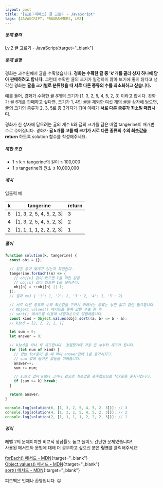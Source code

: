 ```yaml
---
layout: post
title: "[프로그래머스] 귤 고르기 - JavaScript"
tags: [JAVASCRIPT, PROGRAMMERS, LV2]
---
```


##### 문제 출처

[Lv.2 귤 고르기 - JavaScript](https://school.programmers.co.kr/learn/courses/30/lessons/138476?language=javascript){:target="\_blank"}

##### 문제 설명

경화는 과수원에서 귤을 수확했습니다. **경화는 수확한 귤 중 'k'개를 골라 상자 하나에 담아 판매하려고 합니다.** 그런데 수확한 귤의 크기가 일정하지 않아 보기에 좋지 않다고 생각한 경화는 **귤을 크기별로 분류했을 때 서로 다른 종류의 수를 최소화하고 싶습니다.**

예를 들어, 경화가 수확한 귤 8개의 크기가 [1, 3, 2, 5, 4, 5, 2, 3] 이라고 합시다. 경화가 귤 6개를 판매하고 싶다면, 크기가 1, 4인 귤을 제외한 여섯 개의 귤을 상자에 담으면, 귤의 크기의 종류가 2, 3, 5로 총 3가지가 되며 이때가 **서로 다른 종류가 최소일 때입니다.**

경화가 한 상자에 담으려는 귤의 개수 k와 귤의 크기를 담은 배열 tangerine이 매개변수로 주어집니다. 경화가 **귤 k개를 고를 때 크기가 서로 다른 종류의 수의 최솟값을 return** 하도록 solution 함수를 작성해주세요.

##### 제한 조건

- 1 ≤ k ≤ tangerine의 길이 ≤ 100,000
- 1 ≤ tangerine의 원소 ≤ 10,000,000

##### 예시

입출력 예

| k   | tangerine                | return |
| --- | ------------------------ | ------ |
| 6   | [1, 3, 2, 5, 4, 5, 2, 3] | 3      |
| 4   | [1, 3, 2, 5, 4, 5, 2, 3] | 2      |
| 2   | [1, 1, 1, 1, 2, 2, 2, 3] | 1      |

##### 풀이

```javascript
function solution(k, tangerine) {
  const obj = {};

  // 같은 종이 몇개가 있는지 확인한다.
  tangerine.forEach((n) => {
    // obj[n] 값이 있으면 1을 더한 값을
    // obj[n] 값이 없으면 1을 넣어준다.
    obj[n] = ++obj[n] || 1;
  });
  // 결과 ex) { '1': 1, '2': 2, '3': 2, '4': 1, '5': 2}

  // 서로 다른 종류의 수의 최솟값을 구하기 위해서는 종류는 상관 없고 값만 필요합니다.
  // Objext.values() 메서드를 통해 값만 추출 한 후
  // sort() 메서드를 이용해 내림차순으로 정렬해줍니다.
  const kind = Object.values(obj).sort((a, b) => b - a);
  // kind = [2, 2, 2, 1, 1]

  let sum = 0;
  let answer = 0;

  // kind를 하나 씩 체크합니다. 정렬했기에 가장 큰 수부터 체크가 됩니다.
  for (let num of kind) {
    // 한번 for문이 돌 때 마다 answer값에 1을 증가시키고.
    // sum 값에 들어온 값들을 더해줍니다.
    answer++;
    sum += num;

    // sum의 값이 k보다 크거나 같으면 최솟값을 충죽했으므로 for문을 중지시킵니다.
    if (sum >= k) break;
  }

  return answer;
}

console.log(solution(6, [1, 3, 2, 5, 4, 5, 2, 3])); // 3
console.log(solution(4, [1, 3, 2, 5, 4, 5, 2, 3])); // 2
console.log(solution(2, [1, 1, 1, 1, 2, 2, 2, 3])); // 1
```

##### 정리

레벨 2의 문제이지만 비교적 정답률도 높고 풀이도 간단한 문제였습니다!<br />
사용된 메서드와 문법에 대해 더 공부하고 싶으신 분은 **링크**를 클릭해주세요!

[forEach() 메서드 - MDN](https://developer.mozilla.org/ko/docs/Web/JavaScript/Reference/Global_Objects/Array/forEach){:target="\_blank"}<br />
[Object.values() 메서드 - MDN](https://developer.mozilla.org/ko/docs/Web/JavaScript/Reference/Global_Objects/Object/values){:target="\_blank"}<br />
[sort() 메서드 - MDN](https://developer.mozilla.org/ko/docs/Web/JavaScript/Reference/Global_Objects/Array/sort){:target="\_blank"}<br />

피드백은 언제나 환영입니다. 😊
